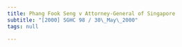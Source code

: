 ```yaml
---
title: Phang Fook Seng v Attorney-General of Singapore
subtitle: "[2000] SGHC 98 / 30\_May\_2000"
tags: null

---
```


